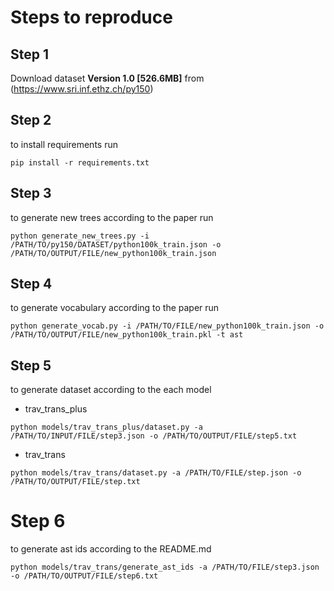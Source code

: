 # Steps to reproduce

## Step 1
Download dataset **Version 1.0 [526.6MB]** from (https://www.sri.inf.ethz.ch/py150)

## Step 2
to install requirements run 
``` 
pip install -r requirements.txt
``` 
## Step 3
to generate new trees according to the paper run 
```
python generate_new_trees.py -i /PATH/TO/py150/DATASET/python100k_train.json -o /PATH/TO/OUTPUT/FILE/new_python100k_train.json
```
## Step 4
to generate vocabulary according to the paper run
```
python generate_vocab.py -i /PATH/TO/FILE/new_python100k_train.json -o /PATH/TO/OUTPUT/FILE/new_python100k_train.pkl -t ast
```
## Step 5
to generate dataset according to the each model
* trav_trans_plus
```
python models/trav_trans_plus/dataset.py -a /PATH/TO/INPUT/FILE/step3.json -o /PATH/TO/OUTPUT/FILE/step5.txt
```
* trav_trans
```
python models/trav_trans/dataset.py -a /PATH/TO/FILE/step.json -o /PATH/TO/OUTPUT/FILE/step.txt
```
# Step 6
to generate ast ids according to the README.md
```
python models/trav_trans/generate_ast_ids -a /PATH/TO/FILE/step3.json -o /PATH/TO/OUTPUT/FILE/step6.txt
```